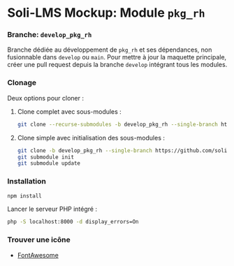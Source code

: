 # Soli-LMS Mockup: Module `pkg_rh`

### Branche: `develop_pkg_rh`

Branche dédiée au développement de `pkg_rh` et ses dépendances, non fusionnable dans `develop` ou `main`. Pour mettre à jour la maquette principale, créer une pull request depuis la branche `develop` intégrant tous les modules.

### Clonage

Deux options pour cloner :

1. Clone complet avec sous-modules :
   ```bash
   git clone --recurse-submodules -b develop_pkg_rh --single-branch https://github.com/soli-lms/soli-lms_mockup.git develop_mockup_pkg_rh
   ```

2. Clone simple avec initialisation des sous-modules :
   ```bash
   git clone -b develop_pkg_rh --single-branch https://github.com/soli-lms/soli-lms_mockup.git develop_mockup_pkg_rh
   git submodule init
   git submodule update
   ```

### Installation

```bash
npm install
```

Lancer le serveur PHP intégré :
```bash
php -S localhost:8000 -d display_errors=On
```

### Trouver une icône

- [FontAwesome](https://fontawesome.com/v5/search?o=r&m=free)